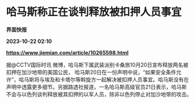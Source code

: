 # 哈马斯称正在谈判释放被扣押人员事宜
**界面快报**

**2023-10-22 02:10**

**https://www.jiemian.com/article/10265598.html**

据@CCTV国际时讯 微博，哈马斯下属武装派别卡桑旅10月20日宣布释放两名被扣押在加沙地带的美国公民， 哈马斯20日在一份声明中说，“如果安全条件允许”，哈马斯将与埃及和卡塔尔等斡旋方一起解决被扣押人员事宜。哈马斯没有在声明中透露更多细节。另据路透社报道，一名哈马斯高级官员21日表示，哈马斯不会与以色列谈判释放被其扣押的以军人员，除非以色列停止对加沙地带的攻击。